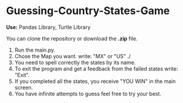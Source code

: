 # Guessing-Country-States-Game

**Use:**
Pandas Library, Turtle Library

You can clone the repository or download the **.zip** file.
1. Run the main.py.
2. Chose the Map you want. write: "MX" or "US" ./
3. You need to spell correctly the states by its name.
4. To exit the program and get a feedback from the failed states write: "Exit".
5. If you completed all the states, you receive "YOU WIN" in the main screen.
6. You have infinite attempts to guess feel free to try your best.


